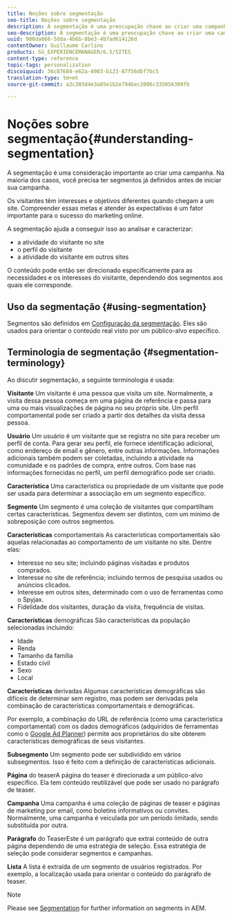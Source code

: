 ```yaml
---
title: Noções sobre segmentação
seo-title: Noções sobre segmentação
description: A segmentação é uma preocupação chave ao criar uma campanha
seo-description: A segmentação é uma preocupação chave ao criar uma campanha
uuid: 900da068-5dda-4b6b-8be3-4b7ad614126d
contentOwner: Guillaume Carlino
products: SG_EXPERIENCEMANAGER/6.5/SITES
content-type: reference
topic-tags: personalization
discoiquuid: 36c87684-e62a-4983-b123-87f56dbf7bc5
translation-type: tm+mt
source-git-commit: a3c303d4e3a85e1b2e794bec2006c335056309fb

---
```



# Noções sobre segmentação{#understanding-segmentation}

A segmentação é uma consideração importante ao criar uma campanha. Na maioria dos casos, você precisa ter segmentos já definidos antes de iniciar sua campanha.

Os visitantes têm interesses e objetivos diferentes quando chegam a um site. Compreender essas metas e atender às expectativas é um fator importante para o sucesso do marketing online.

A segmentação ajuda a conseguir isso ao analisar e caracterizar:

* a atividade do visitante no site
* o perfil do visitante
* a atividade do visitante em outros sites

O conteúdo pode então ser direcionado especificamente para as necessidades e os interesses do visitante, dependendo dos segmentos aos quais ele corresponde.

## Uso da segmentação {#using-segmentation}

Segmentos são definidos em [Configuração da segmentação](/help/sites-administering/campaign-segmentation.md). Eles são usados para orientar o conteúdo real visto por um público-alvo específico.

## Terminologia de segmentação {#segmentation-terminology}

Ao discutir segmentação, a seguinte terminologia é usada:

**Visitante** Um visitante é uma pessoa que visita um site. Normalmente, a visita dessa pessoa começa em uma página de referência e passa para uma ou mais visualizações de página no seu próprio site. Um perfil comportamental pode ser criado a partir dos detalhes da visita dessa pessoa.

**Usuário** Um usuário é um visitante que se registra no site para receber um perfil de conta. Para gerar seu perfil, ele fornece identificação adicional, como endereço de email e gênero, entre outras informações. Informações adicionais também podem ser coletadas, incluindo a atividade na comunidade e os padrões de compra, entre outros. Com base nas informações fornecidas no perfil, um perfil demográfico pode ser criado.

**Característica** Uma característica ou propriedade de um visitante que pode ser usada para determinar a associação em um segmento específico.

**Segmento** Um segmento é uma coleção de visitantes que compartilham certas características. Segmentos devem ser distintos, com um mínimo de sobreposição com outros segmentos.

**Características** comportamentais As características comportamentais são aquelas relacionadas ao comportamento de um visitante no site. Dentre elas:

* Interesse no seu site; incluindo páginas visitadas e produtos comprados.
* Interesse no site de referência; incluindo termos de pesquisa usados ou anúncios clicados.
* Interesse em outros sites, determinado com o uso de ferramentas como o Spyjax.
* Fidelidade dos visitantes, duração da visita, frequência de visitas.

**Características** demográficas São características da população selecionadas incluindo:

* Idade
* Renda
* Tamanho da família
* Estado civil
* Sexo
* Local

**Características** derivadas Algumas características demográficas são difíceis de determinar sem registro, mas podem ser derivadas pela combinação de características comportamentais e demográficas.

Por exemplo, a combinação do URL de referência (como uma característica comportamental) com os dados demográficos (adquiridos de ferramentas como o [Google Ad Planner](https://www.google.com/adplanner/)) permite aos proprietários do site obterem características demográficas de seus visitantes.

**Subsegmento** Um segmento pode ser subdividido em vários subsegmentos. Isso é feito com a definição de características adicionais.

**Página** do teaserA página do teaser é direcionada a um público-alvo específico. Ela tem conteúdo reutilizável que pode ser usado no parágrafo de teaser.

**Campanha** Uma campanha é uma coleção de páginas de teaser e páginas de marketing por email, como boletins informativos ou convites. Normalmente, uma campanha é veiculada por um período limitado, sendo substituída por outra.

**Parágrafo** do TeaserEste é um parágrafo que extrai conteúdo de outra página dependendo de uma estratégia de seleção. Essa estratégia de seleção pode considerar segmentos e campanhas.

**Lista** A lista é extraída de um segmento de usuários registrados. Por exemplo, a localização usada para orientar o conteúdo do parágrafo de teaser.

>[!NOTE]
>
>Please see [Segmentation](/help/sites-administering/campaign-segmentation.md) for further information on segments in AEM.

